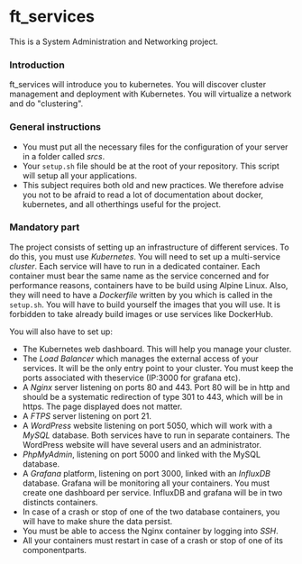 # ft_services

This is a System Administration and Networking project.

### Introduction

ft_services will introduce you to kubernetes. You will discover cluster management and deployment with Kubernetes. You will virtualize a network and do "clustering".

### General instructions

* You must put all the necessary files for the configuration of your server in a folder called *srcs*.
* Your ```setup.sh``` file should be at the root of your repository. This script will setup all your applications.
* This subject requires both old and new practices. We therefore advise you not to be afraid to read a lot of documentation about docker, kubernetes, and all otherthings useful for the project.

### Mandatory part

The project consists of setting up an infrastructure of different services. To do this, you must use *Kubernetes*. You will need to set up a multi-service *cluster*. Each service will have to run in a dedicated container. Each container must bear the same name as the service concerned and for performance reasons, containers have to be build using Alpine Linux. Also, they will need to have a *Dockerfile* written by you which is called in the ```setup.sh```. You will have to build yourself the images that you will use.  It is forbidden to take already build images or use services like DockerHub.

You will also have to set up:

* The Kubernetes web dashboard. This will help you manage your cluster.
* The *Load Balancer* which manages the external access of your services. It will be the only entry point to your cluster. You must keep the ports associated with theservice (IP:3000 for grafana etc).
* A *Nginx* server listening on ports 80 and 443. Port 80 will be in http and should be a systematic redirection of type 301 to 443, which will be in https. The page displayed does not matter.
* A *FTPS* server listening on port 21.
* A *WordPress* website listening on port 5050, which will work with a *MySQL* database. Both services have to run in separate containers. The WordPress website will have several users and an administrator.
* *PhpMyAdmin*, listening on port 5000 and linked with the MySQL database.
* A *Grafana* platform, listening on port 3000, linked with an *InfluxDB* database. Grafana will be monitoring all your containers. You must create one dashboard per service. InfluxDB and grafana will be in two distincts containers.
* In case of a crash or stop of one of the two database containers, you will have to make shure the data persist.
* You must be able to access the Nginx container by logging into *SSH*.
* All your containers must restart in case of a crash or stop of one of its componentparts.
